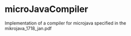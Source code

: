 # microJavaCompiler
Implementation of  a compiler for microjava specified in the mikrojava_1718_jan.pdf
